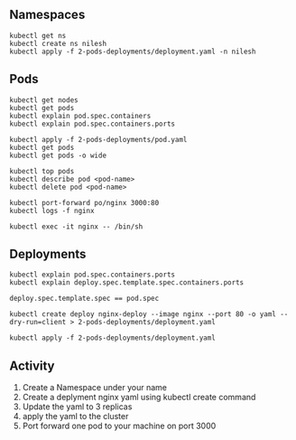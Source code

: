 ## Namespaces

```
kubectl get ns
kubectl create ns nilesh
kubectl apply -f 2-pods-deployments/deployment.yaml -n nilesh
```

## Pods

```
kubectl get nodes
kubectl get pods
kubectl explain pod.spec.containers
kubectl explain pod.spec.containers.ports

kubectl apply -f 2-pods-deployments/pod.yaml
kubectl get pods
kubectl get pods -o wide

kubectl top pods
kubectl describe pod <pod-name>
kubectl delete pod <pod-name>

kubectl port-forward po/nginx 3000:80
kubectl logs -f nginx

kubectl exec -it nginx -- /bin/sh

```

## Deployments

```
kubectl explain pod.spec.containers.ports
kubectl explain deploy.spec.template.spec.containers.ports

deploy.spec.template.spec == pod.spec

kubectl create deploy nginx-deploy --image nginx --port 80 -o yaml --dry-run=client > 2-pods-deployments/deployment.yaml

kubectl apply -f 2-pods-deployments/deployment.yaml

```

## Activity

1. Create a Namespace under your name
2. Create a deplyment nginx yaml using kubectl create command
3. Update the yaml to 3 replicas
4. apply the yaml to the cluster
5. Port forward one pod to your machine on port 3000
